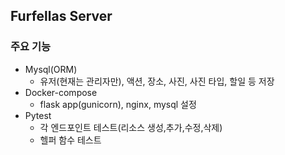 ## Furfellas Server

### 주요 기능
* Mysql(ORM)
  * 유저(현재는 관리자만), 액션, 장소, 사진, 사진 타입, 할일 등 저장 
* Docker-compose
  * flask app(gunicorn), nginx, mysql 설정
* Pytest 
  * 각 엔드포인트 테스트(리소스 생성,추가,수정,삭제)
  * 헬퍼 함수 테스트
